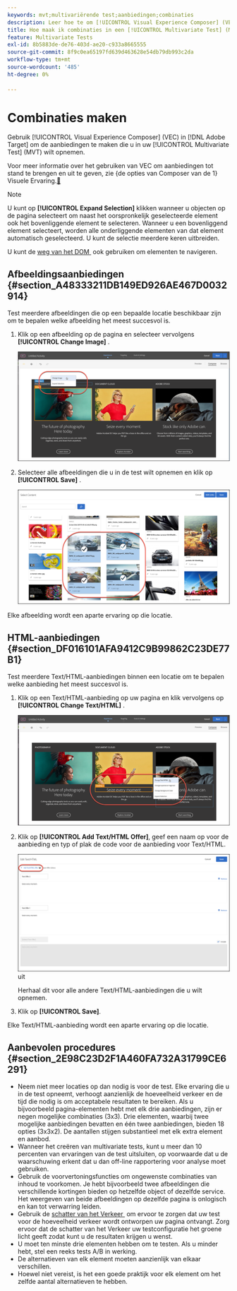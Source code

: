 ```yaml
---
keywords: mvt;multivariërende test;aanbiedingen;combinaties
description: Leer hoe te om [!UICONTROL Visual Experience Composer] (VEC) in Adobe  [!DNL Target]  te gebruiken om de aanbiedingen tot stand te brengen u in uw [!UICONTROL Multivariate Test] (MVT) wilt omvatten.
title: Hoe maak ik combinaties in een [!UICONTROL Multivariate Test] (MVT)?
feature: Multivariate Tests
exl-id: 8b5883de-de76-403d-ae20-c933a8665555
source-git-commit: 8f9c0ea65197fd639d463628e54db79db993c2da
workflow-type: tm+mt
source-wordcount: '485'
ht-degree: 0%

---
```


# Combinaties maken

Gebruik [!UICONTROL Visual Experience Composer] (VEC) in [!DNL Adobe Target] om de aanbiedingen te maken die u in uw [!UICONTROL Multivariate Test] (MVT) wilt opnemen.

Voor meer informatie over het gebruiken van VEC om aanbiedingen tot stand te brengen en uit te geven, zie {de opties van Composer van de 1} Visuele Ervaring.[&#128279;](/help/main/c-experiences/c-visual-experience-composer/viztarget-options.md)

>[!NOTE]
>
>U kunt op **[!UICONTROL Expand Selection]** klikken wanneer u objecten op de pagina selecteert om naast het oorspronkelijk geselecteerde element ook het bovenliggende element te selecteren. Wanneer u een bovenliggend element selecteert, worden alle onderliggende elementen van dat element automatisch geselecteerd. U kunt de selectie meerdere keren uitbreiden.
>
>U kunt de [&#x200B; weg van het DOM &#x200B;](/help/main/c-experiences/c-visual-experience-composer/viztarget-options.md#dom-path) ook gebruiken om elementen te navigeren.

## Afbeeldingsaanbiedingen {#section_A48333211DB149ED926AE467D0032914}

Test meerdere afbeeldingen die op een bepaalde locatie beschikbaar zijn om te bepalen welke afbeelding het meest succesvol is.

1. Klik op een afbeelding op de pagina en selecteer vervolgens **[!UICONTROL Change Image]** .

   ![&#x200B; de optie van het Beeld van de Verandering &#x200B;](/help/main/c-activities/c-multivariate-testing/t-create-multivariate-test/assets/changeimage.png)

1. Selecteer alle afbeeldingen die u in de test wilt opnemen en klik op **[!UICONTROL Save]** .

   ![&#x200B; Uitgezochte de dialoogdoos van de Inhoud die wordt gebruikt om beelden toe te voegen &#x200B;](/help/main/c-activities/c-multivariate-testing/t-create-multivariate-test/assets/addimage.png)

Elke afbeelding wordt een aparte ervaring op die locatie.

## HTML-aanbiedingen {#section_DF016101AFA9412C9B99862C23DE77B1}

Test meerdere Text/HTML-aanbiedingen binnen een locatie om te bepalen welke aanbieding het meest succesvol is.

1. Klik op een Text/HTML-aanbieding op uw pagina en klik vervolgens op **[!UICONTROL Change Text/HTML]** .

   ![&#x200B; de Tekst van de Verandering/HTML &#x200B;](/help/main/c-activities/c-multivariate-testing/t-create-multivariate-test/assets/changehtml.png)

1. Klik op **[!UICONTROL Add Text/HTML Offer]**, geef een naam op voor de aanbieding en typ of plak de code voor de aanbieding voor Text/HTML.

   ![&#x200B; geef aanbiedingen &#x200B;](/help/main/c-activities/c-multivariate-testing/t-create-multivariate-test/assets/editoffers.png) uit

   Herhaal dit voor alle andere Text/HTML-aanbiedingen die u wilt opnemen.

1. Klik op **[!UICONTROL Save]**.

Elke Text/HTML-aanbieding wordt een aparte ervaring op die locatie.

## Aanbevolen procedures {#section_2E98C23D2F1A460FA732A31799CE6291}

* Neem niet meer locaties op dan nodig is voor de test. Elke ervaring die u in de test opneemt, verhoogt aanzienlijk de hoeveelheid verkeer en de tijd die nodig is om acceptabele resultaten te bereiken. Als u bijvoorbeeld pagina-elementen hebt met elk drie aanbiedingen, zijn er negen mogelijke combinaties (3x3). Drie elementen, waarbij twee mogelijke aanbiedingen bevatten en één twee aanbiedingen, bieden 18 opties (3x3x2). De aantallen stijgen substantieel met elk extra element en aanbod.
* Wanneer het creëren van multivariate tests, kunt u meer dan 10 percenten van ervaringen van de test uitsluiten, op voorwaarde dat u de waarschuwing erkent dat u dan off-line rapportering voor analyse moet gebruiken.
* Gebruik de voorvertoningsfuncties om ongewenste combinaties van inhoud te voorkomen. Je hebt bijvoorbeeld twee afbeeldingen die verschillende kortingen bieden op hetzelfde object of dezelfde service. Het weergeven van beide afbeeldingen op dezelfde pagina is onlogisch en kan tot verwarring leiden.
* Gebruik de [&#x200B; schatter van het Verkeer &#x200B;](/help/main/c-activities/c-multivariate-testing/t-create-multivariate-test/traffic-estimator.md) om ervoor te zorgen dat uw test voor de hoeveelheid verkeer wordt ontworpen uw pagina ontvangt. Zorg ervoor dat de schatter van het Verkeer uw testconfiguratie het groene licht geeft zodat kunt u de resultaten krijgen u wenst.
* U moet ten minste drie elementen hebben om te testen. Als u minder hebt, stel een reeks tests A/B in werking.
* De alternatieven van elk element moeten aanzienlijk van elkaar verschillen.
* Hoewel niet vereist, is het een goede praktijk voor elk element om het zelfde aantal alternatieven te hebben.

